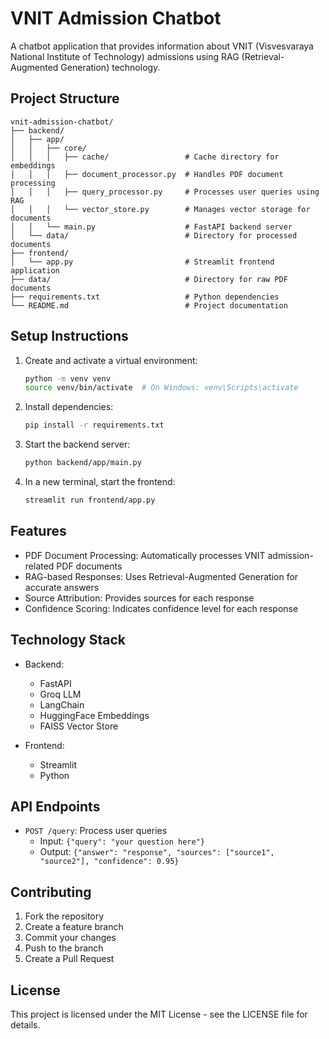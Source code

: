 # VNIT Admission Chatbot

A chatbot application that provides information about VNIT (Visvesvaraya National Institute of Technology) admissions using RAG (Retrieval-Augmented Generation) technology.

## Project Structure

```
vnit-admission-chatbot/
├── backend/
│   ├── app/
│   │   ├── core/
│   │   │   ├── cache/                 # Cache directory for embeddings
│   │   │   ├── document_processor.py  # Handles PDF document processing
│   │   │   ├── query_processor.py     # Processes user queries using RAG
│   │   │   └── vector_store.py        # Manages vector storage for documents
│   │   └── main.py                    # FastAPI backend server
│   └── data/                          # Directory for processed documents
├── frontend/
│   └── app.py                         # Streamlit frontend application
├── data/                              # Directory for raw PDF documents
├── requirements.txt                   # Python dependencies
└── README.md                          # Project documentation
```

## Setup Instructions

1. Create and activate a virtual environment:
   ```bash
   python -m venv venv
   source venv/bin/activate  # On Windows: venv\Scripts\activate
   ```

2. Install dependencies:
   ```bash
   pip install -r requirements.txt
   ```

3. Start the backend server:
   ```bash
   python backend/app/main.py
   ```

4. In a new terminal, start the frontend:
   ```bash
   streamlit run frontend/app.py
   ```

## Features

- PDF Document Processing: Automatically processes VNIT admission-related PDF documents
- RAG-based Responses: Uses Retrieval-Augmented Generation for accurate answers
- Source Attribution: Provides sources for each response
- Confidence Scoring: Indicates confidence level for each response

## Technology Stack

- Backend:
  - FastAPI
  - Groq LLM
  - LangChain
  - HuggingFace Embeddings
  - FAISS Vector Store

- Frontend:
  - Streamlit
  - Python

## API Endpoints

- `POST /query`: Process user queries
  - Input: `{"query": "your question here"}`
  - Output: `{"answer": "response", "sources": ["source1", "source2"], "confidence": 0.95}`

## Contributing

1. Fork the repository
2. Create a feature branch
3. Commit your changes
4. Push to the branch
5. Create a Pull Request

## License

This project is licensed under the MIT License - see the LICENSE file for details.
